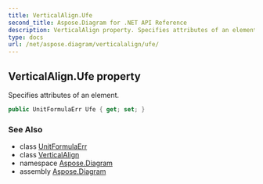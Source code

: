 ```yaml
---
title: VerticalAlign.Ufe
second_title: Aspose.Diagram for .NET API Reference
description: VerticalAlign property. Specifies attributes of an element
type: docs
url: /net/aspose.diagram/verticalalign/ufe/
---
```

## VerticalAlign.Ufe property

Specifies attributes of an element.

```csharp
public UnitFormulaErr Ufe { get; set; }
```

### See Also

* class [UnitFormulaErr](../../unitformulaerr/)
* class [VerticalAlign](../)
* namespace [Aspose.Diagram](../../verticalalign/)
* assembly [Aspose.Diagram](../../../)


